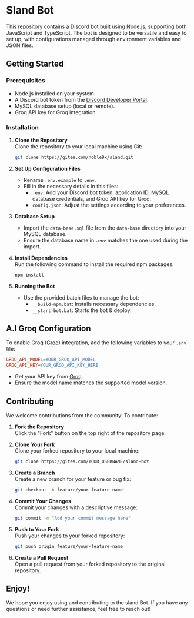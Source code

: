 # Sland Bot

This repository contains a Discord bot built using Node.js, supporting both JavaScript and TypeScript. The bot is designed to be versatile and easy to set up, with configurations managed through environment variables and JSON files.

## Getting Started

### Prerequisites

- Node.js installed on your system.
- A Discord bot token from the [Discord Developer Portal](https://discord.com/developers/applications).
- MySQL database setup (local or remote).
- Groq API key for Groq integration.

### Installation

1. **Clone the Repository**  
   Clone the repository to your local machine using Git:
   ```bash
   git clone https://gitea.com/noble9x/sland.git
   ```

2. **Set Up Configuration Files**  
   - Rename `.env.example` to `.env`.
   - Fill in the necessary details in this files:
     - `.env`: Add your Discord bot token, application ID, MySQL database credentials, and Groq API key for Groq.
     - `config.json`: Adjust the settings according to your preferences.

3. **Database Setup**  
   - Import the `data-base.sql` file from the `data-base` directory into your MySQL database.
   - Ensure the database name in `.env` matches the one used during the import.

4. **Install Dependencies**  
   Run the following command to install the required npm packages:
   ```bash
   npm install
   ```

5. **Running the Bot**  
   - Use the provided batch files to manage the bot:
     - `__build-npm.bat`: Installs necessary dependencies.
     - `__start-bot.bat`: Starts the bot & deploy.

## A.I Groq Configuration

To enable Groq ([Groq](https://groq.com/)) integration, add the following variables to your `.env` file:
```ini
GROQ_API_MODEL=YOUR_GROQ_API_MODEL
GROQ_API_KEY=YOUR_GROQ_API_KEY_HERE
```
- Get your API key from [Groq](https://groq.com/).
- Ensure the model name matches the supported model version.

## Contributing

We welcome contributions from the community! To contribute:

1. **Fork the Repository**  
   Click the "Fork" button on the top right of the repository page.

2. **Clone Your Fork**  
   Clone your forked repository to your local machine:
   ```bash
   git clone https://gitea.com/YOUR_USERNAME/sland-bot
   ```

3. **Create a Branch**  
   Create a new branch for your feature or bug fix:
   ```bash
   git checkout -b feature/your-feature-name
   ```

4. **Commit Your Changes**  
   Commit your changes with a descriptive message:
   ```bash
   git commit -m "Add your commit message here"
   ```

5. **Push to Your Fork**  
   Push your changes to your forked repository:
   ```bash
   git push origin feature/your-feature-name
   ```

6. **Create a Pull Request**  
   Open a pull request from your forked repository to the original repository.

## Enjoy!

We hope you enjoy using and contributing to the sland Bot. If you have any questions or need further assistance, feel free to reach out!

